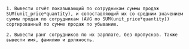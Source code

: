     1. Вывести отчёт показывающий по сотрудникам суммы продаж SUM(unit_price*quantity), и сопоставляющий их со средним значением суммы продаж по сотрудникам (AVG по SUM(unit_price*quantity)) сортированный по сумме продаж по убыванию.

    2. Вывести ранг сотрудников по их зарплате, без пропусков. Также вывести имя, фамилию и должность.